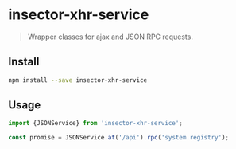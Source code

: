 # insector-xhr-service

> Wrapper classes for ajax and JSON RPC requests.

## Install

```sh
npm install --save insector-xhr-service
```

## Usage

```js
import {JSONService} from 'insector-xhr-service';

const promise = JSONService.at('/api').rpc('system.registry');

```
